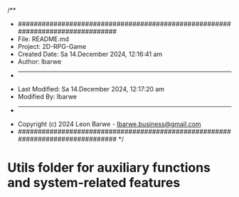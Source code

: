 /**
 * ###############################################################################
 *  File: README.md
 *  Project: 2D-RPG-Game
 *  Created Date: Sa 14.December 2024, 12:16:41 am
 *  Author: lbarwe
 *  -----
 *  Last Modified: Sa 14.December 2024, 12:17:20 am
 *  Modified By: lbarwe
 *  -----
 *  Copyright (c) 2024 Leon Barwe - lbarwe.business@gmail.com
 * ###############################################################################
 */

# Utils folder for auxiliary functions and system-related features